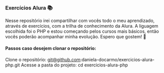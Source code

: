 ### Exercícios Alura 📚

Nesse repositório irei compartilhar com vocês todo o meu aprendizado, através de exercícios, com a trilha de conhecimento da Alura.
A liguagem escolhida foi o PHP e estou começando pelos cursos mais básicos, então vocês poderão acompanhar minha evolução.
Espero que gostem! 💜


#### Passos caso desejem clonar o repositório: 

Clone o repositório: git@github.com:daniela-docarmo/exercicios-alura-php.git
Acesse a pasta do projeto: cd exercicios-alura-php

